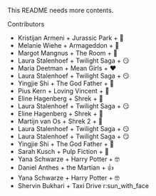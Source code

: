This README needs more contents.

Contributors

- Kristijan Armeni + Jurassic Park + :eggplant:
- Melanie Wiehe + Armageddon + :whale2:
- Margot Mangnus + The Room + :rose:
- Laura Stalenhoef + Twilight Saga + :smirk:
- Maria Deetman + Mean Girls + :heart:
- Laura Stalenhoef + Twilight Saga + :smirk:
- Yingjie Shi + The God Father + :tomato:
- Pius Kern + Loving Vincent + :see_no_evil:
- Eline Hagenberg + Shrek + :baby_chick:
- Laura Stalenhoef + Twilight Saga + :smirk:
- Eline Hagenberg + Shrek + :baby_chick:
- Martijn van Os + Shrek 2 + :money_mouth_face:
- Laura Stalenhoef + Twilight Saga + :smirk:
- Laura Stalenhoef + Twilight Saga + :smirk:
- Yingjie Shi + The God Father + :tomato:
- Sarah Kusch + Pulp Fiction + :bug:
- Yana Schwarze + Harry Potter + :nerd_face:
- Daniel Anthes + the Martian + :thumbsup:
- Yana Schwarze + Harry Potter + :nerd_face:
- Shervin Bukhari + Taxi Drive r:sun_with_face
